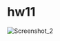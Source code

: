 # hw11

![Screenshot_2](https://user-images.githubusercontent.com/107684179/192976253-53606021-1c3e-437a-bac1-5a269401f20b.png)

